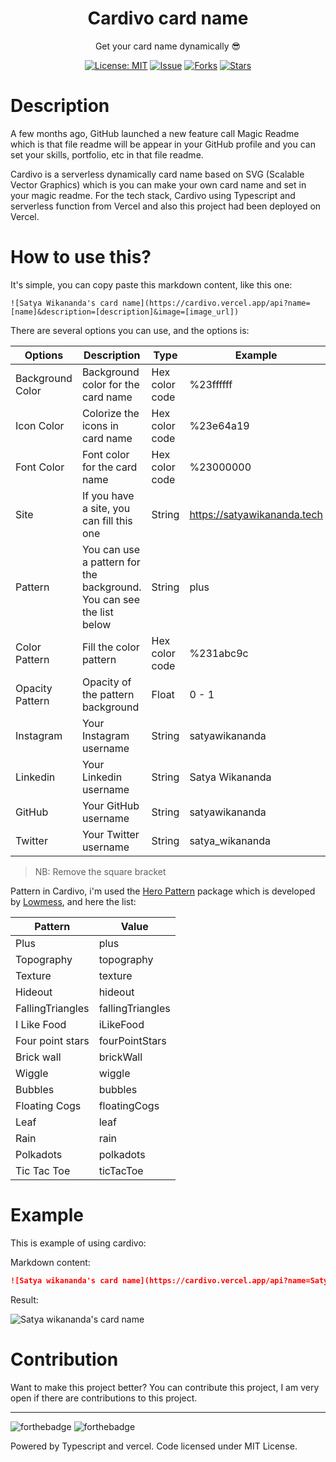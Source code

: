 <div align="center">
<h1>Cardivo card name</h1>

<p>Get your card name dynamically 😎</p>

[![License: MIT](https://img.shields.io/badge/License-MIT-yellow.svg)](https://raw.githubusercontent.com/satyawikananda/cardivo/main/LICENSE?token=AH44ZFH7IF2KSEDK7LSIW3C7YOFYC)
[![Issue](https://img.shields.io/github/issues/satyawikananda/cardivo)](https://img.shields.io/github/issues/satyawikananda/cardivo)
[![Forks](https://img.shields.io/github/forks/satyawikananda/cardivo)](https://img.shields.io/github/forks/satyawikananda/cardivo)
[![Stars](https://img.shields.io/github/stars/satyawikananda/cardivo)](https://img.shields.io/github/stars/satyawikananda/cardivo)

</div>

# Description
A few months ago, GitHub launched a new feature call Magic Readme which is that file readme will be appear in your GitHub profile and you can set your skills, portfolio, etc in that file readme.

Cardivo is a serverless dynamically card name based on SVG (Scalable Vector Graphics) which is you can make your own card name and set in your magic readme. For the tech stack, Cardivo using Typescript and serverless function from Vercel and also this project had been deployed on Vercel.

# How to use this?
It's simple, you can copy paste this markdown content, like this one:

```
![Satya Wikananda's card name](https://cardivo.vercel.app/api?name=[name]&description=[description]&image=[image_url])
```
There are several options you can use, and the options is:

|  Options  | Description |   Type     | Example | Query Params | 
|---------- | ---------- | ------- | ----------- | ------------ |
| Background Color | Background color for the card name | Hex color code | %23ffffff | ```?backgroundColor=[value]``` |
| Icon Color | Colorize the icons in card name | Hex color code | %23e64a19 | ```?iconColor=[value]``` |
| Font Color | Font color for the card name | Hex color code | %23000000 | ```?fontColor=[value]``` |
| Site | If you have a site, you can fill this one | String | https://satyawikananda.tech | ```?site=[value]``` |
| Pattern | You can use a pattern for the background. You can see the list below | String | plus | ```?pattern=[value]``` |
| Color Pattern | Fill the color pattern | Hex color code | %231abc9c | ```?colorPattern=[value]``` |
| Opacity Pattern | Opacity of the pattern background | Float | 0 - 1 | ```?opacity=[value]``` |
| Instagram | Your Instagram username | String | satyawikananda | ```?instagram=[value]``` |
| Linkedin | Your Linkedin username | String | Satya Wikananda | ```?linkedin=[value]``` |
| GitHub | Your GitHub username | String | satyawikananda | ```?github=[value]``` |
| Twitter | Your Twitter username | String | satya_wikananda | ```?twitter=[value]``` |

> NB: Remove the square bracket

Pattern in Cardivo, i'm used the [Hero Pattern](https://github.com/lowmess/hero-patterns) package which is developed by [Lowmess](https://github.com/lowmess/), and here the list: 

| Pattern | Value | 
| -------- | ---- |
| Plus | plus |
| Topography | topography |
| Texture | texture |
| Hideout | hideout |
| FallingTriangles | fallingTriangles |
| I Like Food | iLikeFood |
| Four point stars | fourPointStars |
| Brick wall | brickWall |
| Wiggle | wiggle |
| Bubbles | bubbles |
| Floating Cogs | floatingCogs |
| Leaf | leaf |
| Rain | rain |
| Polkadots | polkadots |
| Tic Tac Toe | ticTacToe |

# Example
This is example of using cardivo:

Markdown content: 

```md
![Satya wikananda's card name](https://cardivo.vercel.app/api?name=Satya%20Wikananda&description=Hi,%20i%27m%20a%20front%20end%20web%20developer%20and%20i%27m%2020%20y.o.%20Nice%20to%20meet%20you%20%F0%9F%91%8B&image=https://avatars.githubusercontent.com/u/33148052?v=4&backgroundColor=%23ecf0f1&instagram=satyawikananda&linkedin=I%20Gusti%20Ngurah%20Satya%20%20Wikananda&github=satyawikananda&twitter=satya_wikananda&pattern=leaf&colorPattern=%23eaeaea)
```

Result:

![Satya wikananda's card name](https://cardivo.vercel.app/api?name=Satya%20Wikananda&description=Hi,%20i%27m%20a%20front%20end%20web%20developer%20and%20i%27m%2020%20y.o.%20Nice%20to%20meet%20you%20%F0%9F%91%8B&image=https://avatars.githubusercontent.com/u/33148052?v=4&backgroundColor=%23ecf0f1&instagram=satyawikananda&linkedin=I%20Gusti%20Ngurah%20Satya%20%20Wikananda&github=satyawikananda&twitter=satya_wikananda&pattern=leaf&colorPattern=%23eaeaea)

# Contribution
Want to make this project better? You can contribute this project, I am very open if there are contributions to this project.

---
![forthebadge](https://forthebadge.com/images/badges/built-with-love.svg)
![forthebadge](https://forthebadge.com/images/badges/made-with-typescript.svg)

Powered by Typescript and vercel. Code licensed under MIT License.